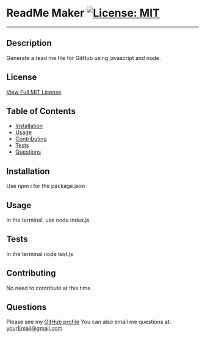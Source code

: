
  # ReadMe Maker [![License: MIT](https://img.shields.io/badge/License-MIT-yellow.svg)](https://opensource.org/licenses/MIT)

---
  ## Description
   Generate a read me file for GitHub using javascript and node.

  ## License
   [View Full MIT License](https://opensource.org/licenses/MIT)

  ## Table of Contents

  * [Installation](#installation)
  * [Usage](#usage)
  * [Contributing](#contributing)
  * [Tests](#tests)
  * [Questions](#questions)


  ## Installation
   Use npm i for the package.json

  ## Usage

   In the terminal, use node index.js

  ## Tests
   In the terminal node test.js

   ## Contributing
   No need to contribute at this time.

  ## Questions
   Please see my [GitHub profile](https://github.com/profileHere)
   You can also email me questions at: yourEmail@gmail.com

